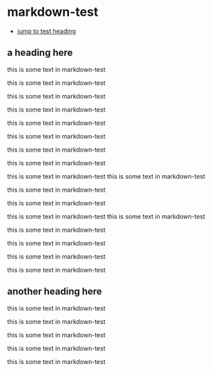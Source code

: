 # markdown-test

- [jump to test heading](#ah2)


## a heading here 
this is some text in markdown-test

this is some text in markdown-test

this is some text in markdown-test

this is some text in markdown-test

this is some text in markdown-test

this is some text in markdown-test

this is some text in markdown-test

this is some text in markdown-test

this is some text in markdown-test
this is some text in markdown-test

this is some text in markdown-test

this is some text in markdown-test

this is some text in markdown-test
this is some text in markdown-test

this is some text in markdown-test

this is some text in markdown-test

this is some text in markdown-test

this is some text in markdown-test


## another heading here <a id="aht" />

this is some text in markdown-test

this is some text in markdown-test

this is some text in markdown-test

this is some text in markdown-test

this is some text in markdown-test

